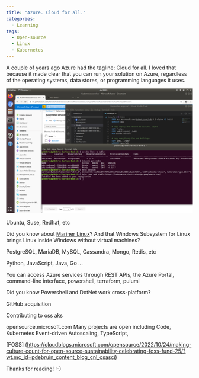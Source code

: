 ```yaml
---
title: "Azure. Cloud for all."
categories:
  - Learning
tags:
  - Open-source
  - Linux
  - Kubernetes
---
```


A couple of years ago Azure had the tagline: Cloud for all. I loved that because it made clear that you can run your solution on Azure, regardless of the operating systems, data stores, or programming languages it uses.

![Using Azure on Linux](../assets/images/2022-10-21-azure-cloud-for-all.png)

Ubuntu, Suse, Redhat, etc

Did you know about [Mariner Linux](https://github.com/microsoft/CBL-Mariner)?
And that Windows Subsystem for Linux brings Linux inside Windows without virtual machines?

PostgreSQL, MariaDB, MySQL,  Cassandra, Mongo, Redis, etc

Python, JavaScript, Java, Go ...

You can access Azure services through REST APIs, the Azure Portal, command-line interface, powershell, terraform, pulumi

Did you know Powershell and DotNet work cross-platform?

GitHub acquisition

Contributing to oss
aks

opensource.microsoft.com
Many projects are open including Code, Kubernetes Event-driven Autoscaling, TypeScript, 

[FOSS] (https://cloudblogs.microsoft.com/opensource/2022/10/24/making-culture-count-for-open-source-sustainability-celebrating-foss-fund-25/?wt.mc_id=pdebruin_content_blog_cnl_csasci)

Thanks for reading! :-)
